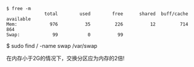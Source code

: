 
```shell
$ free -m
              total        used        free      shared  buff/cache   available
Mem:            976          35         226          12         714         864
Swap:            99           0          99
```

$ sudo find / -name swap
/var/swap

在内存小于2G的情况下，交换分区应为内存的2倍!
